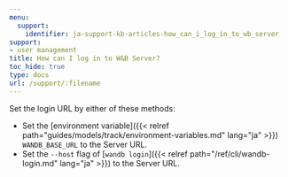 ```yaml
---
menu:
  support:
    identifier: ja-support-kb-articles-how_can_i_log_in_to_wb_server
support:
- user management
title: How can I log in to W&B Server?
toc_hide: true
type: docs
url: /support/:filename
---
```


Set the login URL by either of these methods:

- Set the [environment variable]({{< relref path="guides/models/track/environment-variables.md" lang="ja" >}}) `WANDB_BASE_URL` to the Server URL.
- Set the `--host` flag of [`wandb login`]({{< relref path="/ref/cli/wandb-login.md" lang="ja" >}}) to the Server URL.